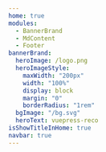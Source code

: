 ```yaml
---
home: true
modules:
  - BannerBrand
  - MdContent
  - Footer
bannerBrand:
  heroImage: /logo.png
  heroImageStyle:
    maxWidth: "200px"
    width: "100%"
    display: block
    margin: "0"
    borderRadius: "1rem"
  bgImage: "/bg.svg"
  heroText: vuepress-reco
isShowTitleInHome: true
navbar: true
---
```

